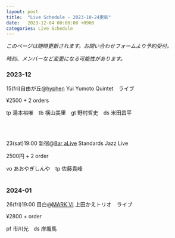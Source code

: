 ```yaml
---
layout: post
title:  "Live Schedule - 2023-10-24更新"
date:   2023-12-04 00:00:00 +0900
categories: Live Schedule
---
```


_このページは随時更新されます。お問い合わせフォームより予約受付。_

_時刻、メンバーなど変更になる可能性があります。_



### 2023-12

15(fri)自由が丘@[hyphen](http://r.goope.jp/hyphen/)
Yui Yumoto Quintet　ライブ

¥2500 + 2 orders

tp 湯本裕唯　tb 横山美里　gt 野村哲史　ds 米田昌平

<br><br>

23(sat)19:00 新宿@[Bar aLive](https://bar-alive.com)
Standards Jazz Live

2500円 + 2 order

vo あおやぎしんや　tp 佐藤貴峰
<br><br>

### 2024-01

26(fri)19:00 目白@[MARK VI](https://mark6mejiro.com)
上田かえトリオ　ライブ

¥2800 + order

pf 市川光　ds 岸颯馬

<br><br>
